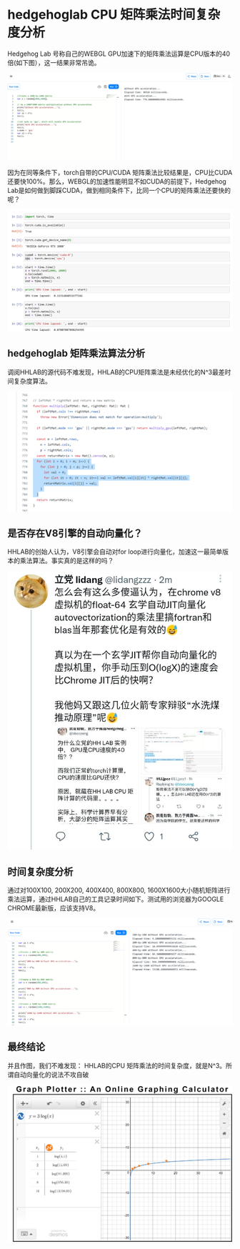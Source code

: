 # hedgehoglab CPU 矩阵乘法时间复杂度分析
 
Hedgehog Lab 号称自己的WEBGL GPU加速下的矩阵乘法运算是CPU版本的40倍(如下图），这一结果非常吊诡。

![HHLABGPU加速比较](imgs/HHLABGPU加速比较.jpg)

因为在同等条件下，torch自带的CPU/CUDA 矩阵乘法比较结果是，CPU比CUDA还要快100%。那么，WEBGL的加速性能明显不如CUDA的前提下，Hedgehog Lab是如何做到脚踩CUDA，做到相同条件下，比同一个CPU的矩阵乘法还要快的呢？

![CUDAGPU加速比较](imgs/CUDAGPU加速比较.jpg)

## hedgehoglab 矩阵乘法算法分析

调阅HHLAB的源代码不难发现，HHLAB的CPU矩阵乘法是未经优化的N^3最差时间复杂度算法。

![](imgs/hhlab矩阵乘法CPU源代码.png)

## 是否存在V8引擎的自动向量化？

HHLAB的创始人认为，V8引擎会自动对for loop进行向量化，加速这一最简单版本的乘法算法。事实真的是这样的吗？

![](imgs/立党认为V8自带向量化.png)

## 时间复杂度分析

通过对100X100, 200X200, 400X400, 800X800, 1600X1600大小随机矩阵进行乘法运算，通过HHLAB自己的工具记录时间如下。测试用的浏览器为GOOGLE CHROME最新版，应该支持V8。

![](imgs/时间复杂度测试原始数据.png)

## 最终结论

并且作图，我们不难发现： HHLAB的CPU 矩阵乘法的时间复杂度，就是N^3。所谓自动向量化的说法不攻自破

![](imgs/立方时间复杂度.png)
